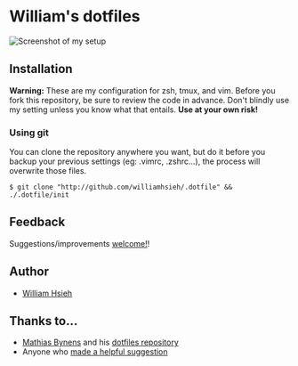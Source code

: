 # William's dotfiles
![Screenshot of my setup](https://raw.githubusercontent.com/williamhsieh/.dotfile/src/img.png)

## Installation
**Warning:** These are my configuration for zsh, tmux, and vim. Before you fork this repository, be sure to review the code in advance. Don't blindly use my setting unless you know what that entails. __Use at your own risk!__

### Using git
You can clone the repository anywhere you want, but do it before you backup your previous settings (eg: .vimrc, .zshrc...), the process will overwrite those files.

```
$ git clone "http://github.com/williamhsieh/.dotfile" && ./.dotfile/init
```

## Feedback

Suggestions/improvements [welcome!](https://github.com/mathiasbynens/dotfiles/issues)!

## Author
* [William Hsieh](https://github.com/williamhsieh/) 

## Thanks to…

* [Mathias Bynens](https://mathiasbynens.be/) and his [dotfiles repository](https://github.com/mathiasbynens/dotfiles/)
* Anyone who  [made a helpful suggestion](https://github.com/mathiasbynens/dotfiles/issues)

